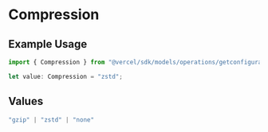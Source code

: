 # Compression

## Example Usage

```typescript
import { Compression } from "@vercel/sdk/models/operations/getconfigurablelogdrain.js";

let value: Compression = "zstd";
```

## Values

```typescript
"gzip" | "zstd" | "none"
```